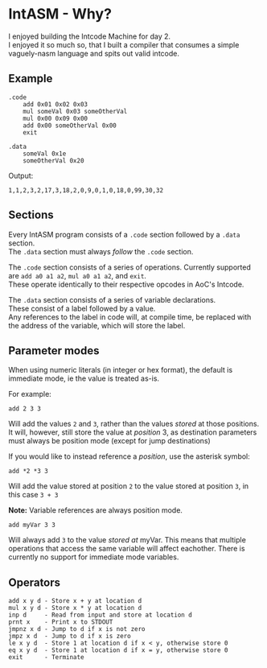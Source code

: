 # IntASM - Why?

I enjoyed building the Intcode Machine for day 2.  
I enjoyed it so much so, that I built a compiler that consumes a simple vaguely-nasm language and spits out valid intcode.

## Example

```
.code
    add 0x01 0x02 0x03
    mul someVal 0x03 someOtherVal
    mul 0x00 0x09 0x00
    add 0x00 someOtherVal 0x00
    exit

.data
    someVal 0x1e
    someOtherVal 0x20
```

Output:
```
1,1,2,3,2,17,3,18,2,0,9,0,1,0,18,0,99,30,32
```

## Sections

Every IntASM program consists of a `.code` section followed by a `.data` section.  
The `.data` section must always *follow* the `.code` section.

The `.code` section consists of a series of operations. Currently supported are `add a0 a1 a2`, `mul a0 a1 a2`, and `exit`.  
These operate identically to their respective opcodes in AoC's Intcode.

The `.data` section consists of a series of variable declarations.  
These consist of a label followed by a value.  
Any references to the label in code will, at compile time, be replaced with the address of the variable, which will store the label.

## Parameter modes

When using numeric literals (in integer or hex format), the default is immediate mode, ie the value is treated as-is.

For example:
```
add 2 3 3
```
Will add the values `2` and `3`, rather than the values *stored* at those positions.  
It will, however, still store the value at *position* 3, as destination parameters must always be position mode (except for jump destinations)

If you would like to instead reference a *position*, use the asterisk symbol:
```
add *2 *3 3
```
Will add the value stored at position `2` to the value stored at position `3`, in this case `3 + 3`

**Note:** Variable references are always position mode.
```
add myVar 3 3
```
Will always add `3` to the value *stored at* myVar. This means that multiple operations that access the same variable will affect eachother. There is currently no support for immediate mode variables.

## Operators
```
add x y d - Store x + y at location d
mul x y d - Store x * y at location d
inp d     - Read from input and store at location d
prnt x    - Print x to STDOUT
jmpnz x d - Jump to d if x is not zero
jmpz x d  - Jump to d if x is zero
le x y d  - Store 1 at location d if x < y, otherwise store 0
eq x y d  - Store 1 at location d if x = y, otherwise store 0
exit      - Terminate
```
